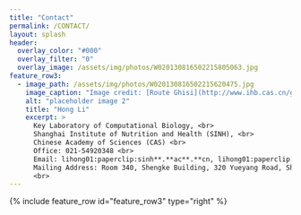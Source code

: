 ```yaml
---
title: "Contact"
permalink: /CONTACT/
layout: splash
header:
  overlay_color: "#000"
  overlay_filter: "0"
  overlay_image: /assets/img/photos/W020130816502215805063.jpg
feature_row3:
  - image_path: /assets/img/photos/W020130816502215620475.jpg
    image_caption: "Image credit: [Route Ghisi](http://www.ihb.cas.cn/gkjj/lsyg/201308/t20130816_3913407.html)"
    alt: "placeholder image 2"
    title: "Hong Li"
    excerpt: >
      Key Laboratory of Computational Biology, <br>
      Shanghai Institute of Nutrition and Health (SINH), <br>
      Chinese Academy of Sciences (CAS) <br>
      Office: 021-54920348 <br>
      Email: lihong01:paperclip:sinh**.**ac**.**cn, lihong01:paperclip:sibs**.**ac**.**cn <br>
      Mailing Address: Room 340, Shengke Building, 320 Yueyang Road, Shanghai, China. <br>
      <br>
---
```


{% include feature_row id="feature_row3" type="right" %}